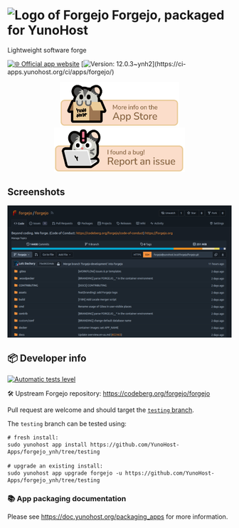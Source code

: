 <!--
N.B.: This README was automatically generated by <https://github.com/YunoHost/apps_tools/blob/main/readme_generator>
It shall NOT be edited by hand.
-->

<h1>
  <img src="https://raw.githubusercontent.com/YunoHost/apps/main/logos/forgejo.png" width="32px" alt="Logo of Forgejo">
  Forgejo, packaged for YunoHost
</h1>

Lightweight software forge

[![🌐 Official app website](https://img.shields.io/badge/Official_app_website-darkgreen?style=for-the-badge)](https://forgejo.org)
[![Version: 12.0.3~ynh2](https://img.shields.io/badge/Version-12.0.3~ynh2-rgb(18,138,11)?style=for-the-badge)](https://ci-apps.yunohost.org/ci/apps/forgejo/)

<div align="center">
<a href="https://apps.yunohost.org/app/forgejo"><img height="100px" src="https://github.com/YunoHost/yunohost-artwork/raw/refs/heads/main/badges/neopossum-badges/badge_more_info_on_the_appstore.svg"/></a>
<a href="https://github.com/YunoHost-Apps/forgejo_ynh/issues"><img height="100px" src="https://github.com/YunoHost/yunohost-artwork/raw/refs/heads/main/badges/neopossum-badges/badge_report_an_issue.svg"/></a>
</div>


## Screenshots
![Screenshot of Forgejo](./doc/screenshots/screenshot.png)

## 📦 Developer info

[![Automatic tests level](https://apps.yunohost.org/badge/cilevel/forgejo)](https://ci-apps.yunohost.org/ci/apps/forgejo/)

🛠️ Upstream Forgejo repository: <https://codeberg.org/forgejo/forgejo>

Pull request are welcome and should target the [`testing` branch](https://github.com/YunoHost-Apps/forgejo_ynh/tree/testing).

The `testing` branch can be tested using:
```
# fresh install:
sudo yunohost app install https://github.com/YunoHost-Apps/forgejo_ynh/tree/testing

# upgrade an existing install:
sudo yunohost app upgrade forgejo -u https://github.com/YunoHost-Apps/forgejo_ynh/tree/testing
```

### 📚 App packaging documentation

Please see <https://doc.yunohost.org/packaging_apps> for more information.
